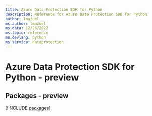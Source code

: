 ```yaml
---
title: Azure Data Protection SDK for Python
description: Reference for Azure Data Protection SDK for Python
author: lmazuel
ms.author: lmazuel
ms.data: 12/26/2022
ms.topic: reference
ms.devlang: python
ms.service: dataprotection
---
```

# Azure Data Protection SDK for Python - preview
## Packages - preview
[!INCLUDE [packages](data-protection-index.md)]